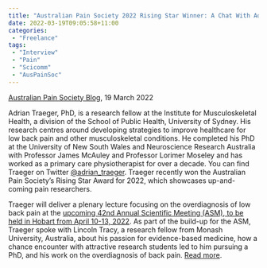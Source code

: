 ```yaml
---
title: "Australian Pain Society 2022 Rising Star Winner: A Chat With Adrian Traeger"
date: 2022-03-19T09:05:58+11:00
categories:
 - "Freelance"
tags:
 - "Interview"
 - "Pain"
 - "Scicomm"
 - "AusPainSoc"
---
```


<!--more-->

[Australian Pain Society Blog](https://blog.apsoc.org.au/), 19 March 2022

Adrian Traeger, PhD, is a research fellow at the Institute for Musculoskeletal Health, a division of the School of Public Health, University of Sydney. His research centres around developing strategies to improve healthcare for low back pain and other musculoskeletal conditions. He completed his PhD at the University of New South Wales and Neuroscience Research Australia with Professor James McAuley and Professor Lorimer Moseley and has worked as a primary care physiotherapist for over a decade. You can find Traeger on Twitter [@adrian_traeger](https://twitter.com/adrian_traeger). Traeger recently won the Australian Pain Society’s Rising Star Award for 2022, which showcases up-and-coming pain researchers.

Traeger will deliver a plenary lecture focusing on the overdiagnosis of low back pain at the [upcoming 42nd Annual Scientific Meeting (ASM), to be held in Hobart from April 10-13, 2022](https://www.dcconferences.com.au/aps2022/). As part of the build-up for the ASM, Traeger spoke with Lincoln Tracy, a research fellow from Monash University, Australia, about his passion for evidence-based medicine, how a chance encounter with attractive research students led to him pursuing a PhD, and his work on the overdiagnosis of back pain. [Read more](https://blog.apsoc.org.au/2022/03/19/australian-pain-society-2022-rising-star-winner-a-chat-with-adrian-traeger/). 